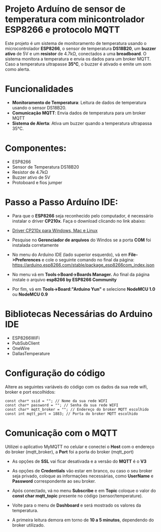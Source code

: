 
# Projeto Arduíno de sensor de temperatura com minicontrolador ESP8266 e protocolo MQTT

Este projeto é um sistema de monitoramento de temperatura usando o microcontrolador **ESP8266**, o sensor de temperatura **DS18B20**, um **buzzer ativo** de 5V e um **resistor** de 4.7kΩ, conectados a uma **breadboard**. O sistema monitora a temperatura e envia os dados para um broker MQTT. Caso a temperatura ultrapasse **35°C**, o buzzer é ativado e emite um som como alerta.

# Funcionalidades

- **Monitoramento de Temperatura**: Leitura de dados de temperatura usando o sensor DS18B20.
- **Comunicação MQTT**: Envia dados de temperatura para um broker MQTT
- **Sistema de Alerta**: Ativa um buzzer quando a temperatura ultrapassa 35°C.

# Componentes:

- ESP8266
- Sensor de Temperatura DS18B20
- Resistor de 4.7kΩ
- Buzzer ativo de 5V
- Protoboard e fios jumper

# Passo a Passo Arduíno IDE:

- Para que o **ESP8266** seja reconhecido pelo computador, é necessário instalar o driver **CP210x**. Faça o download clicando no link abaixo:

- [Driver CP210x para Windows, Mac e Linux](https://www.silabs.com/developers/usb-to-uart-bridge-vcp-drivers)

- Pesquise no **Gerenciador de arquivos** do Windos se a porta **COM** foi instalada corretamente

- No menu do Arduíno IDE (lado superior esquerdo), vá em **File->Preferences** e cole o seguinte comando no final da página: https://arduino.esp8266.com/stable/package_esp8266com_index.json

- No menu vá em **Tools->Board->Boards Manager.** Ao final da página instale o arquivo **esp8266 by ESP8266 Community**

- Por fim, vá em **Tools->Board:"Arduino Yun"** e selecione **NodeMCU 1.0** ou **NodeMCU 0.9**

# Bibliotecas Necessárias do Arduino IDE
- ESP8266WiFi 
- PubSubClient 
- OneWire 
- DallasTemperature 

# Configuração do código

Altere as seguintes variáveis do código com os dados da sua rede wifi, broker e port escolhidos:

```
const char* ssid = ""; // Nome da sua rede WIFI
const char* password = ""; // Senha da sua rede WIFI
const char* mqtt_broker = ""; // Endereço do broker MQTT escolhido
const int mqtt_port = 1883; // Porta do broker MQTT escolhido
```
# Comunicação com o MQTT

Utilizei o aplicativo MyMQTT no celular e conectei o **Host** com o endereço do broker (mqtt_broker), a **Port** foi a porta do broker (mqtt_port) 

- As opções de **SSL** vai ficar desativada e a versão do **MQTT** é o **V3**
- As opções de **Credentials** vão estar em branco, ou caso o seu broker seja privado, coloque as informações necessárias, como **UserName** e **Password** correspondente ao seu broker.

- Após conectado, vá no menu **Subscribe** e em **Topic** coloque o valor do **const char mqtt_topic** presente no código (sensor/temperature).

- Volte para o menu de **Dashboard** e será mostrado os valores da temperatura.

- A primeira leitura demora em torno de **10 a 5 minutos**, dependendo do broker utilizado.
